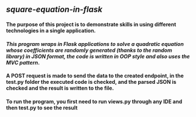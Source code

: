 ## **_square-equation-in-flask_**
#### The purpose of this project is to demonstrate skills in using different technologies in a single application. 
#### ***This program wraps in Flask applications to solve a quadratic equation whose coefficients are randomly generated (thanks to the random library) in JSON format, the code is written in OOP style and also uses the MVC pattern***. 
#### A POST request is made to send the data to the created endpoint, in the test.py folder the executed code is checked, and the parsed JSON is checked and the result is written to the file. 
#### To run the program, you first need to run views.py through any IDE and then test.py to see the result 
